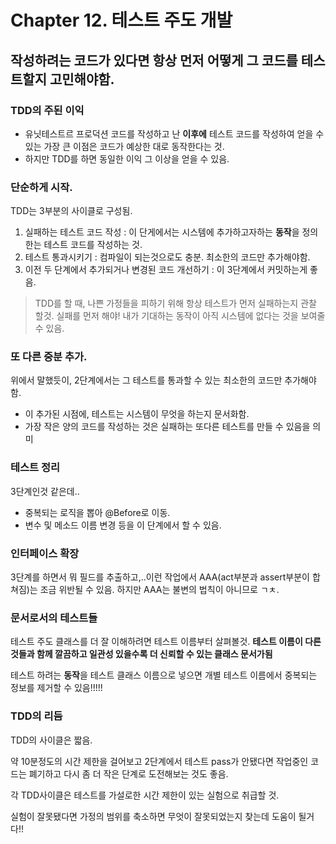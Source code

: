 # Chapter 12. 테스트 주도 개발

## 작성하려는 코드가 있다면 항상 먼저 어떻게 그 코드를 테스트할지 고민해야함. 


### TDD의 주된 이익
- 유닛테스트르 프로덕션 코드를 작성하고 난 **이후에**  테스트 코드를 작성하여 얻을 수 있는 가장 큰 이점은 코드가 예상한 대로 동작한다는 것.
- 하지만 TDD를 하면 동일한 이익 그 이상을 얻을 수 있음.

### 단순하게 시작.
TDD는 3부분의 사이클로 구성됨.
1. 실패하는 테스트 코드 작성 : 이 단게에서는 시스템에 추가하고자하는 **동작**을 정의한는 테스트 코드를 작성하는 것.
2. 테스트 통과시키기 : 컴파일이 되는것으로도 충분. 최소한의 코드만 추가해야함. 
3. 이전 두 단계에서 추가되거나 변경된 코드 개선하기 : 이 3단계에서 커밋하는게 좋음.

> TDD를 할 때, 나쁜 가정들을 피하기 위해 항상 테스트가 먼저 실패하는지 관찰 할것.
> 실패를 먼저 해야! 내가 기대하는 동작이 아직 시스템에 없다는 것을 보여줄 수 있음.

### 또 다른 중분 추가.
위에서 말했듯이, 2단계에서는 그 테스트를 통과할 수 있는 최소한의 코드만 추가해야함. 
- 이 추가된 시점에, 테스트는 시스템이 무엇을 하는지 문서화함. 
- 가장 작은 양의 코드를 작성하는 것은 실패하는 또다른 테스트를 만들 수 있음을 의미 

### 테스트 정리
3단계인것 같은데..
- 중복되는 로직을 뽑아 @Before로 이동.
- 변수 및 메소드 이름 변경 
등을 이 단계에서 할 수 있음.

### 인터페이스 확장
3단계를 하면서 뭐 필드를 추출하고,..이런 작업에서 AAA(act부분과 assert부분이 합쳐짐)는 조금 위반될 수 있음. 하지만 AAA는 불변의 법칙이 아니므로 ㄱㅊ. 

### 문서로서의 테스트들
테스트 주도 클래스를 더 잘 이해하려면 테스트 이름부터 살펴볼것. 
**테스트 이름이 다른것들과 함께 깔끔하고 일관성 있을수록 더 신뢰할 수 있는 클래스 문서가됨**<p>
테스트 하려는 **동작**을 테스트 클래스 이름으로 넣으면 개별 테스트 이름에서 중복되는 정보를 제거할 수 있음!!!!!

### TDD의 리듬
TDD의 사이클은 짧음. <p>
약 10분정도의 시간 제한을 걸어보고 2단계에서 테스트 pass가 안됐다면 작업중인 코드는 폐기하고 다시 좀 더 작은 단계로 도전해보는 것도 좋음.<p>
각 TDD사이클은 테스트를 가설로한 시간 제한이 있는 실험으로 취급할 것.<p>
실험이 잘못됐다면 가정의 범위를 축소하면 무엇이 잘못되었는지 찾는데 도움이 될거다!!




